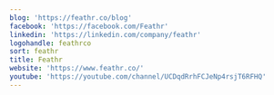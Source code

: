 ```yaml
---
blog: 'https://feathr.co/blog'
facebook: 'https://facebook.com/Feathr'
linkedin: 'https://linkedin.com/company/feathr'
logohandle: feathrco
sort: feathr
title: Feathr
website: 'https://www.feathr.co/'
youtube: 'https://youtube.com/channel/UCDqdRrhFCJeNp4rsjT6RFHQ'
---
```

